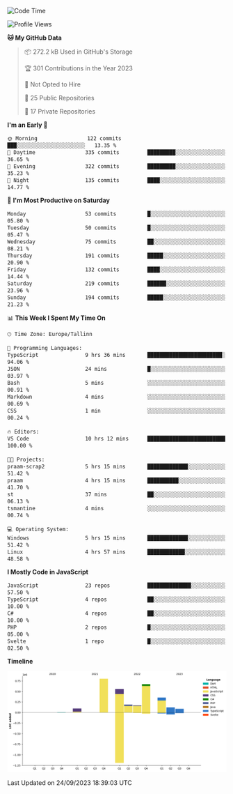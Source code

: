 <!--START_SECTION:waka-->
![Code Time](http://img.shields.io/badge/Code%20Time-396%20hrs%2043%20mins-blue)

![Profile Views](http://img.shields.io/badge/Profile%20Views-0-blue)

**🐱 My GitHub Data** 

> 📦 272.2 kB Used in GitHub's Storage 
 > 
> 🏆 301 Contributions in the Year 2023
 > 
> 🚫 Not Opted to Hire
 > 
> 📜 25 Public Repositories 
 > 
> 🔑 17 Private Repositories 
 > 
**I'm an Early 🐤** 

```text
🌞 Morning                122 commits         ███░░░░░░░░░░░░░░░░░░░░░░   13.35 % 
🌆 Daytime                335 commits         █████████░░░░░░░░░░░░░░░░   36.65 % 
🌃 Evening                322 commits         █████████░░░░░░░░░░░░░░░░   35.23 % 
🌙 Night                  135 commits         ████░░░░░░░░░░░░░░░░░░░░░   14.77 % 
```
📅 **I'm Most Productive on Saturday** 

```text
Monday                   53 commits          █░░░░░░░░░░░░░░░░░░░░░░░░   05.80 % 
Tuesday                  50 commits          █░░░░░░░░░░░░░░░░░░░░░░░░   05.47 % 
Wednesday                75 commits          ██░░░░░░░░░░░░░░░░░░░░░░░   08.21 % 
Thursday                 191 commits         █████░░░░░░░░░░░░░░░░░░░░   20.90 % 
Friday                   132 commits         ████░░░░░░░░░░░░░░░░░░░░░   14.44 % 
Saturday                 219 commits         ██████░░░░░░░░░░░░░░░░░░░   23.96 % 
Sunday                   194 commits         █████░░░░░░░░░░░░░░░░░░░░   21.23 % 
```


📊 **This Week I Spent My Time On** 

```text
🕑︎ Time Zone: Europe/Tallinn

💬 Programming Languages: 
TypeScript               9 hrs 36 mins       ████████████████████████░   94.06 % 
JSON                     24 mins             █░░░░░░░░░░░░░░░░░░░░░░░░   03.97 % 
Bash                     5 mins              ░░░░░░░░░░░░░░░░░░░░░░░░░   00.91 % 
Markdown                 4 mins              ░░░░░░░░░░░░░░░░░░░░░░░░░   00.69 % 
CSS                      1 min               ░░░░░░░░░░░░░░░░░░░░░░░░░   00.24 % 

🔥 Editors: 
VS Code                  10 hrs 12 mins      █████████████████████████   100.00 % 

🐱‍💻 Projects: 
praam-scrap2             5 hrs 15 mins       █████████████░░░░░░░░░░░░   51.42 % 
praam                    4 hrs 15 mins       ██████████░░░░░░░░░░░░░░░   41.70 % 
st                       37 mins             ██░░░░░░░░░░░░░░░░░░░░░░░   06.13 % 
tsmantine                4 mins              ░░░░░░░░░░░░░░░░░░░░░░░░░   00.74 % 

💻 Operating System: 
Windows                  5 hrs 15 mins       █████████████░░░░░░░░░░░░   51.42 % 
Linux                    4 hrs 57 mins       ████████████░░░░░░░░░░░░░   48.58 % 
```

**I Mostly Code in JavaScript** 

```text
JavaScript               23 repos            ██████████████░░░░░░░░░░░   57.50 % 
TypeScript               4 repos             ██░░░░░░░░░░░░░░░░░░░░░░░   10.00 % 
C#                       4 repos             ██░░░░░░░░░░░░░░░░░░░░░░░   10.00 % 
PHP                      2 repos             █░░░░░░░░░░░░░░░░░░░░░░░░   05.00 % 
Svelte                   1 repo              █░░░░░░░░░░░░░░░░░░░░░░░░   02.50 % 
```



**Timeline**

![Lines of Code chart](https://raw.githubusercontent.com/Piilu/Piilu/main/assets/bar_graph.png)


 Last Updated on 24/09/2023 18:39:03 UTC
<!--END_SECTION:waka-->